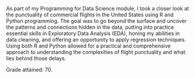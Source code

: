 As part of my Programming for Data Science module, I took a closer look at the punctuality of commercial flights in the United States using R and Python programming. The goal was to go beyond the surface and uncover the patterns and connections hidden in the data, putting into practice essential skills in Exploratory Data Analysis (EDA), honing my abilities in data cleaning, and offering an opportunity to apply regression techniques. Using both R and Python allowed for a practical and comprehensive approach to understanding the complexities of flight punctuality and what lies behind those delays. 

Grade attained: 70.
